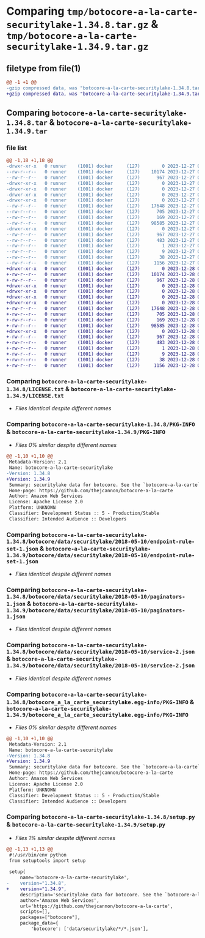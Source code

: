 # Comparing `tmp/botocore-a-la-carte-securitylake-1.34.8.tar.gz` & `tmp/botocore-a-la-carte-securitylake-1.34.9.tar.gz`

## filetype from file(1)

```diff
@@ -1 +1 @@
-gzip compressed data, was "botocore-a-la-carte-securitylake-1.34.8.tar", last modified: Wed Dec 27 01:06:59 2023, max compression
+gzip compressed data, was "botocore-a-la-carte-securitylake-1.34.9.tar", last modified: Thu Dec 28 01:07:00 2023, max compression
```

## Comparing `botocore-a-la-carte-securitylake-1.34.8.tar` & `botocore-a-la-carte-securitylake-1.34.9.tar`

### file list

```diff
@@ -1,18 +1,18 @@
-drwxr-xr-x   0 runner    (1001) docker     (127)        0 2023-12-27 01:06:59.255354 botocore-a-la-carte-securitylake-1.34.8/
--rw-r--r--   0 runner    (1001) docker     (127)    10174 2023-12-27 01:06:59.000000 botocore-a-la-carte-securitylake-1.34.8/LICENSE.txt
--rw-r--r--   0 runner    (1001) docker     (127)      967 2023-12-27 01:06:59.255354 botocore-a-la-carte-securitylake-1.34.8/PKG-INFO
-drwxr-xr-x   0 runner    (1001) docker     (127)        0 2023-12-27 01:06:59.255354 botocore-a-la-carte-securitylake-1.34.8/botocore/
-drwxr-xr-x   0 runner    (1001) docker     (127)        0 2023-12-27 01:06:59.255354 botocore-a-la-carte-securitylake-1.34.8/botocore/data/
-drwxr-xr-x   0 runner    (1001) docker     (127)        0 2023-12-27 01:06:59.255354 botocore-a-la-carte-securitylake-1.34.8/botocore/data/securitylake/
-drwxr-xr-x   0 runner    (1001) docker     (127)        0 2023-12-27 01:06:59.255354 botocore-a-la-carte-securitylake-1.34.8/botocore/data/securitylake/2018-05-10/
--rw-r--r--   0 runner    (1001) docker     (127)    17648 2023-12-27 01:06:29.000000 botocore-a-la-carte-securitylake-1.34.8/botocore/data/securitylake/2018-05-10/endpoint-rule-set-1.json
--rw-r--r--   0 runner    (1001) docker     (127)      705 2023-12-27 01:06:29.000000 botocore-a-la-carte-securitylake-1.34.8/botocore/data/securitylake/2018-05-10/paginators-1.json
--rw-r--r--   0 runner    (1001) docker     (127)      169 2023-12-27 01:06:29.000000 botocore-a-la-carte-securitylake-1.34.8/botocore/data/securitylake/2018-05-10/paginators-1.sdk-extras.json
--rw-r--r--   0 runner    (1001) docker     (127)    98585 2023-12-27 01:06:29.000000 botocore-a-la-carte-securitylake-1.34.8/botocore/data/securitylake/2018-05-10/service-2.json
-drwxr-xr-x   0 runner    (1001) docker     (127)        0 2023-12-27 01:06:59.255354 botocore-a-la-carte-securitylake-1.34.8/botocore_a_la_carte_securitylake.egg-info/
--rw-r--r--   0 runner    (1001) docker     (127)      967 2023-12-27 01:06:59.000000 botocore-a-la-carte-securitylake-1.34.8/botocore_a_la_carte_securitylake.egg-info/PKG-INFO
--rw-r--r--   0 runner    (1001) docker     (127)      483 2023-12-27 01:06:59.000000 botocore-a-la-carte-securitylake-1.34.8/botocore_a_la_carte_securitylake.egg-info/SOURCES.txt
--rw-r--r--   0 runner    (1001) docker     (127)        1 2023-12-27 01:06:59.000000 botocore-a-la-carte-securitylake-1.34.8/botocore_a_la_carte_securitylake.egg-info/dependency_links.txt
--rw-r--r--   0 runner    (1001) docker     (127)        9 2023-12-27 01:06:59.000000 botocore-a-la-carte-securitylake-1.34.8/botocore_a_la_carte_securitylake.egg-info/top_level.txt
--rw-r--r--   0 runner    (1001) docker     (127)       38 2023-12-27 01:06:59.255354 botocore-a-la-carte-securitylake-1.34.8/setup.cfg
--rw-r--r--   0 runner    (1001) docker     (127)     1156 2023-12-27 01:06:59.000000 botocore-a-la-carte-securitylake-1.34.8/setup.py
+drwxr-xr-x   0 runner    (1001) docker     (127)        0 2023-12-28 01:07:00.918430 botocore-a-la-carte-securitylake-1.34.9/
+-rw-r--r--   0 runner    (1001) docker     (127)    10174 2023-12-28 01:07:00.000000 botocore-a-la-carte-securitylake-1.34.9/LICENSE.txt
+-rw-r--r--   0 runner    (1001) docker     (127)      967 2023-12-28 01:07:00.918430 botocore-a-la-carte-securitylake-1.34.9/PKG-INFO
+drwxr-xr-x   0 runner    (1001) docker     (127)        0 2023-12-28 01:07:00.914430 botocore-a-la-carte-securitylake-1.34.9/botocore/
+drwxr-xr-x   0 runner    (1001) docker     (127)        0 2023-12-28 01:07:00.914430 botocore-a-la-carte-securitylake-1.34.9/botocore/data/
+drwxr-xr-x   0 runner    (1001) docker     (127)        0 2023-12-28 01:07:00.914430 botocore-a-la-carte-securitylake-1.34.9/botocore/data/securitylake/
+drwxr-xr-x   0 runner    (1001) docker     (127)        0 2023-12-28 01:07:00.914430 botocore-a-la-carte-securitylake-1.34.9/botocore/data/securitylake/2018-05-10/
+-rw-r--r--   0 runner    (1001) docker     (127)    17648 2023-12-28 01:06:26.000000 botocore-a-la-carte-securitylake-1.34.9/botocore/data/securitylake/2018-05-10/endpoint-rule-set-1.json
+-rw-r--r--   0 runner    (1001) docker     (127)      705 2023-12-28 01:06:26.000000 botocore-a-la-carte-securitylake-1.34.9/botocore/data/securitylake/2018-05-10/paginators-1.json
+-rw-r--r--   0 runner    (1001) docker     (127)      169 2023-12-28 01:06:26.000000 botocore-a-la-carte-securitylake-1.34.9/botocore/data/securitylake/2018-05-10/paginators-1.sdk-extras.json
+-rw-r--r--   0 runner    (1001) docker     (127)    98585 2023-12-28 01:06:26.000000 botocore-a-la-carte-securitylake-1.34.9/botocore/data/securitylake/2018-05-10/service-2.json
+drwxr-xr-x   0 runner    (1001) docker     (127)        0 2023-12-28 01:07:00.914430 botocore-a-la-carte-securitylake-1.34.9/botocore_a_la_carte_securitylake.egg-info/
+-rw-r--r--   0 runner    (1001) docker     (127)      967 2023-12-28 01:07:00.000000 botocore-a-la-carte-securitylake-1.34.9/botocore_a_la_carte_securitylake.egg-info/PKG-INFO
+-rw-r--r--   0 runner    (1001) docker     (127)      483 2023-12-28 01:07:00.000000 botocore-a-la-carte-securitylake-1.34.9/botocore_a_la_carte_securitylake.egg-info/SOURCES.txt
+-rw-r--r--   0 runner    (1001) docker     (127)        1 2023-12-28 01:07:00.000000 botocore-a-la-carte-securitylake-1.34.9/botocore_a_la_carte_securitylake.egg-info/dependency_links.txt
+-rw-r--r--   0 runner    (1001) docker     (127)        9 2023-12-28 01:07:00.000000 botocore-a-la-carte-securitylake-1.34.9/botocore_a_la_carte_securitylake.egg-info/top_level.txt
+-rw-r--r--   0 runner    (1001) docker     (127)       38 2023-12-28 01:07:00.918430 botocore-a-la-carte-securitylake-1.34.9/setup.cfg
+-rw-r--r--   0 runner    (1001) docker     (127)     1156 2023-12-28 01:07:00.000000 botocore-a-la-carte-securitylake-1.34.9/setup.py
```

### Comparing `botocore-a-la-carte-securitylake-1.34.8/LICENSE.txt` & `botocore-a-la-carte-securitylake-1.34.9/LICENSE.txt`

 * *Files identical despite different names*

### Comparing `botocore-a-la-carte-securitylake-1.34.8/PKG-INFO` & `botocore-a-la-carte-securitylake-1.34.9/PKG-INFO`

 * *Files 0% similar despite different names*

```diff
@@ -1,10 +1,10 @@
 Metadata-Version: 2.1
 Name: botocore-a-la-carte-securitylake
-Version: 1.34.8
+Version: 1.34.9
 Summary: securitylake data for botocore. See the `botocore-a-la-carte` package for more info.
 Home-page: https://github.com/thejcannon/botocore-a-la-carte
 Author: Amazon Web Services
 License: Apache License 2.0
 Platform: UNKNOWN
 Classifier: Development Status :: 5 - Production/Stable
 Classifier: Intended Audience :: Developers
```

### Comparing `botocore-a-la-carte-securitylake-1.34.8/botocore/data/securitylake/2018-05-10/endpoint-rule-set-1.json` & `botocore-a-la-carte-securitylake-1.34.9/botocore/data/securitylake/2018-05-10/endpoint-rule-set-1.json`

 * *Files identical despite different names*

### Comparing `botocore-a-la-carte-securitylake-1.34.8/botocore/data/securitylake/2018-05-10/paginators-1.json` & `botocore-a-la-carte-securitylake-1.34.9/botocore/data/securitylake/2018-05-10/paginators-1.json`

 * *Files identical despite different names*

### Comparing `botocore-a-la-carte-securitylake-1.34.8/botocore/data/securitylake/2018-05-10/service-2.json` & `botocore-a-la-carte-securitylake-1.34.9/botocore/data/securitylake/2018-05-10/service-2.json`

 * *Files identical despite different names*

### Comparing `botocore-a-la-carte-securitylake-1.34.8/botocore_a_la_carte_securitylake.egg-info/PKG-INFO` & `botocore-a-la-carte-securitylake-1.34.9/botocore_a_la_carte_securitylake.egg-info/PKG-INFO`

 * *Files 0% similar despite different names*

```diff
@@ -1,10 +1,10 @@
 Metadata-Version: 2.1
 Name: botocore-a-la-carte-securitylake
-Version: 1.34.8
+Version: 1.34.9
 Summary: securitylake data for botocore. See the `botocore-a-la-carte` package for more info.
 Home-page: https://github.com/thejcannon/botocore-a-la-carte
 Author: Amazon Web Services
 License: Apache License 2.0
 Platform: UNKNOWN
 Classifier: Development Status :: 5 - Production/Stable
 Classifier: Intended Audience :: Developers
```

### Comparing `botocore-a-la-carte-securitylake-1.34.8/setup.py` & `botocore-a-la-carte-securitylake-1.34.9/setup.py`

 * *Files 1% similar despite different names*

```diff
@@ -1,13 +1,13 @@
 #!/usr/bin/env python
 from setuptools import setup
 
 setup(
     name='botocore-a-la-carte-securitylake',
-    version="1.34.8",
+    version="1.34.9",
     description='securitylake data for botocore. See the `botocore-a-la-carte` package for more info.',
     author='Amazon Web Services',
     url='https://github.com/thejcannon/botocore-a-la-carte',
     scripts=[],
     packages=["botocore"],
     package_data={
         'botocore': ['data/securitylake/*/*.json'],
```

